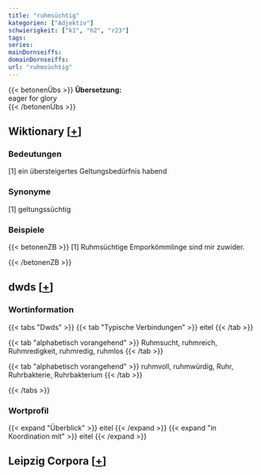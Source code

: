 ```yaml
---
title: "ruhmsüchtig"
kategorien: ["Adjektiv"]
schwierigkeit: ["k1", "h2", "r23"]
tags:
series:
mainDornseiffs:
domainDornseiffs:
url: "ruhmsüchtig"
---
```


{{< betonenÜbs >}}
**Übersetzung:**  
eager  for glory  
{{< /betonenÜbs >}}

## Wiktionary [[+](https://de.wiktionary.org/wiki/ruhmsüchtig)]

### Bedeutungen
[1] ein übersteigertes Geltungsbedürfnis habend  

### Synonyme
[1] geltungssüchtig  

### Beispiele
{{< betonenZB >}}
[1] Ruhmsüchtige Emporkömmlinge sind mir zuwider.  

{{< /betonenZB >}}


## dwds [[+](https://www.dwds.de/wb/ruhmsüchtig)]

### Wortinformation
{{< tabs "Dwds" >}}
{{< tab "Typische Verbindungen" >}}
eitel
{{< /tab >}}

{{< tab "alphabetisch vorangehend" >}}
Ruhmsucht, ruhmreich, Ruhmredigkeit, ruhmredig, ruhmlos
{{< /tab >}}

{{< tab "alphabetisch vorangehend" >}}
ruhmvoll, ruhmwürdig, Ruhr, Ruhrbakterie, Ruhrbakterium
{{< /tab >}}

{{< /tabs >}}

### Wortprofil
{{< expand "Überblick" >}} eitel {{< /expand >}}
{{< expand "in Koordination mit" >}} eitel {{< /expand >}}

## Leipzig Corpora [[+](https://corpora.uni-leipzig.de/en/res?word=ruhmsüchtig&corpusId=deu_newscrawl-public_2018)]

